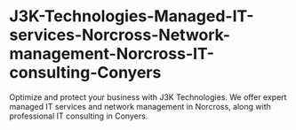 # J3K-Technologies-Managed-IT-services-Norcross-Network-management-Norcross-IT-consulting-Conyers
Optimize and protect your business with J3K Technologies. We offer expert managed IT services and network management in Norcross, along with professional IT consulting in Conyers.
